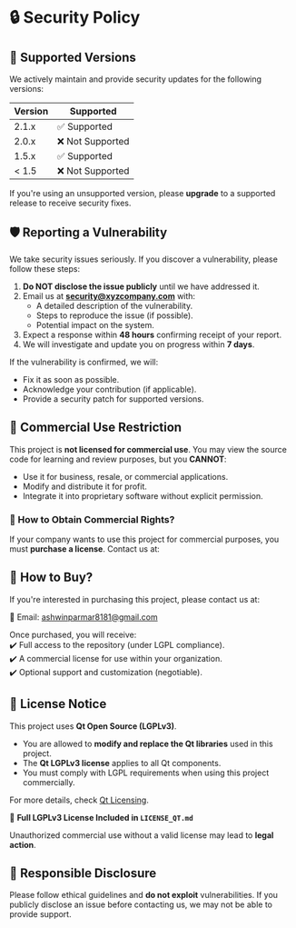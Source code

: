 # 🔒 Security Policy  

## 📌 Supported Versions  

We actively maintain and provide security updates for the following versions:  

| Version | Supported          |  
|---------|------------------|  
| 2.1.x   | ✅ Supported |  
| 2.0.x   | ❌ Not Supported |  
| 1.5.x   | ✅ Supported |  
| < 1.5   | ❌ Not Supported |  

If you're using an unsupported version, please **upgrade** to a supported release to receive security fixes.  

## 🛡️ Reporting a Vulnerability  

We take security issues seriously. If you discover a vulnerability, please follow these steps:  

1. **Do NOT disclose the issue publicly** until we have addressed it.  
2. Email us at **security@xyzcompany.com** with:  
   - A detailed description of the vulnerability.  
   - Steps to reproduce the issue (if possible).  
   - Potential impact on the system.  
3. Expect a response within **48 hours** confirming receipt of your report.  
4. We will investigate and update you on progress within **7 days**.  

If the vulnerability is confirmed, we will:  
- Fix it as soon as possible.  
- Acknowledge your contribution (if applicable).  
- Provide a security patch for supported versions.

## 🚫 Commercial Use Restriction  

This project is **not licensed for commercial use**. You may view the source code for learning and review purposes, but you **CANNOT**:  
- Use it for business, resale, or commercial applications.  
- Modify and distribute it for profit.  
- Integrate it into proprietary software without explicit permission.  

### 📜 How to Obtain Commercial Rights?  

If your company wants to use this project for commercial purposes, you must **purchase a license**. Contact us at:  

## 💼 How to Buy?  
If you're interested in purchasing this project, please contact us at:  

📧 Email: ashwinparmar8181@gmail.com  

Once purchased, you will receive:  
✔️ Full access to the repository (under LGPL compliance).  
✔️ A commercial license for use within your organization.  
✔️ Optional support and customization (negotiable).  

## 🔐 License Notice  
This project uses **Qt Open Source (LGPLv3)**.  
- You are allowed to **modify and replace the Qt libraries** used in this project.  
- The **Qt LGPLv3 license** applies to all Qt components.  
- You must comply with LGPL requirements when using this project commercially.  

For more details, check [Qt Licensing](https://www.qt.io/licensing/).  

📜 **Full LGPLv3 License Included in `LICENSE_QT.md`**  

Unauthorized commercial use without a valid license may lead to **legal action**.  

## 🚨 Responsible Disclosure  

Please follow ethical guidelines and **do not exploit** vulnerabilities. If you publicly disclose an issue before contacting us, we may not be able to provide support.  

